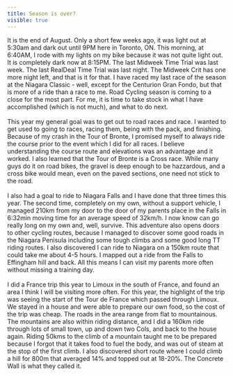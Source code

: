 ---title: Season is over?visible: true---<div>
  It is the end of August. Only a short few weeks ago, it was light out at 5:30am and dark out until 9PM here in Toronto, ON. This morning, at 6:40AM, I rode with my lights on my bike because it was not quite light out. It is completely dark now at 8:15PM. The last Midweek Time Trial was last week. The last RealDeal Time Trial was last night. The Midweek Crit has one more night left, and that is it for that. I have raced my last race of the season at the Niagara Classic - well, except for the Centurion Gran Fondo, but that is more of a ride than a race to me. Road Cycling season is coming to a close for the most part. For me, it is time to take stock in what I have accomplished (which is not much), and what to do next.<br /><br />This year my general goal was to get out to road races and race. I wanted to get used to going to races, racing them, being with the pack, and finishing. Because of my crash in the Tour of Bronte, I promised myself to always ride the course prior to the event which I did for all races. I believe understanding the course route and elevations was an advantage and it worked. I also learned that the Tour of Bronte is a Cross race. While many guys do it on road bikes, the gravel is deep enough to be hazzardous, and a cross bike would mean, even on the paved sections, one need not stick to the road.<br /><br />I also had a goal to ride to Niagara Falls and I have done that three times this year. The second time, completely on my own, without a support vehicle, I managed 210km from my door to the door of my parents place in the Falls in 6:32min moving time for an average speed of 32km/h. I now know can go really long on my own and, well, survive. This adventure also opens doors to other cycling routes, because I managed to discover some good roads in the Niagara Penisula including some tough climbs and some good long TT riding routes. I also discovered I can ride to Niagara on a 150km route that could take me about 4-5 hours. I mapped out a ride from the Falls to Effingham hill and back. All this means I can visit my parents more often without missing a training day.<br /><br />I did a France trip this year to Limoux in the south of France, and found an area I think I will be visiting more often. For this year, the highlight of the trip was seeing the start of the Tour de France which passed through Limoux. We stayed in a house and were able to prepare our own food, so the cost of the trip was cheap. The roads in the area range from flat to mountainous. The mountains are also within riding distance, and I did a 160km ride through lots of small town, up and down two Cols, and back to the house again. Riding 50kms to the climb of a mountain taught me to be prepared because I forgot that it takes food to fuel the body, and was out of steam at the stop of the first climb. I also discovered short route where I could climb a hill for 800m that averaged 14% and topped out at 18-20%. The Concrete Wall is what they called it.<br /><br />
</div>